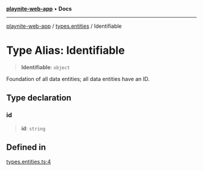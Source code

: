 [**playnite-web-app**](../../README.md) • **Docs**

***

[playnite-web-app](../../README.md) / [types.entities](../README.md) / Identifiable

# Type Alias: Identifiable

> **Identifiable**: `object`

Foundation of all data entities; all data entities have an ID.

## Type declaration

### id

> **id**: `string`

## Defined in

[types.entities.ts:4](https://github.com/andrew-codes/playnite-web/blob/3a95b109d8df2a5e084502a4fa743de4354207b7/apps/playnite-web/src/server/data/types.entities.ts#L4)
